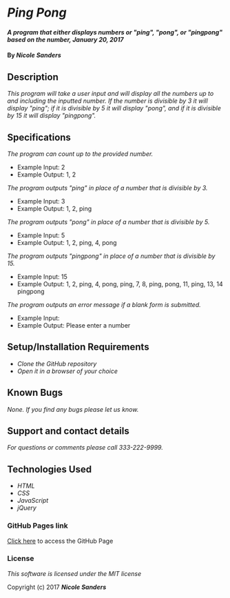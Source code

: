 # _Ping Pong_

#### _A program that either displays numbers or "ping", "pong", or "pingpong" based on the number, January 20, 2017_

#### By _**Nicole Sanders**_

## Description

_This program will take a user input and will display all the numbers up to and including the inputted number. If the number is divisible by 3 it will display "ping"; if it is divisible by 5 it will display "pong", and if it is divisible by 15 it will display "pingpong"._

## Specifications

_The program can count up to the provided number._

* Example Input: 2
* Example Output: 1, 2

_The program outputs "ping" in place of a number that is divisible by 3._

* Example Input: 3
* Example Output: 1, 2, ping

_The program outputs "pong" in place of a number that is divisible by 5._

* Example Input: 5
* Example Output: 1, 2, ping, 4, pong

_The program outputs "pingpong" in place of a number that is divisible by 15._

* Example Input: 15
* Example Output: 1, 2, ping, 4, pong, ping, 7, 8, ping, pong, 11, ping, 13, 14 pingpong

_The program outputs an error message if a blank form is submitted._

* Example Input:
* Example Output: Please enter a number

## Setup/Installation Requirements

* _Clone the GitHub repository_
* _Open it in a browser of your choice_

## Known Bugs

_None. If you find any bugs please let us know._

## Support and contact details

_For questions or comments please call 333-222-9999._

## Technologies Used

* _HTML_
* _CSS_
* _JavaScript_
* _jQuery_

### GitHub Pages link

[Click here](https://nsanders9022.github.io/ping-pong/) to access the GitHub Page

### License

*This software is licensed under the MIT license*

Copyright (c) 2017 **_Nicole Sanders_**
